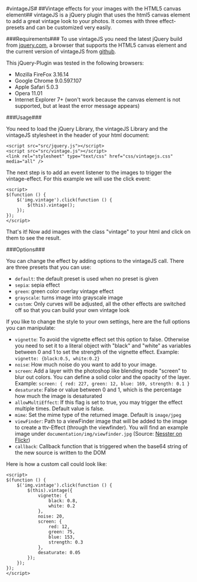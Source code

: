 #vintageJS#
##Vintage effects for your images with the HTML5 canvas element##
vintageJS is a jQuery plugin that uses the html5 canvas element to add a great vintage look to your photos. It comes with three effect-presets and can be customized very easily.

###Requirements###
To use vintageJS you need the latest jQuery build from [jquery.com](http://www.jquery.com), a browser that supports the HTML5 canvas element and the current version of vintageJS from [github](http://www.github.com/rendro/vintageJS/).

This jQuery-Plugin was tested in the following browsers:

* Mozilla FireFox 3.16.14
* Google Chrome 9.0.597.107
* Apple Safari 5.0.3
* Opera 11.01
* Internet Explorer 7+ (won't work because the canvas element is not supported, but at least the error message appears)

###Usage###

You need to load the jQuery Library, the vintageJS Library and the vintageJS stylesheet in the header of your html document:

    <script src="src/jquery.js"></script>
    <script src="src/vintage.js"></script>
    <link rel="stylesheet" type="text/css" href="css/vintagejs.css" media="all" />

The next step is to add an event listener to the images to trigger the vintage-effect. For this example we will use the click event:

    <script>
    $(function () {
        $('img.vintage').click(function () {
            $(this).vintage();
        });
    });
    </script>


That's it! Now add images with the class "vintage" to your html and click on them to see the result.

###Options###

You can change the effect by adding options to the vintageJS call. There are three presets that you can use:

* `default`: the default preset is used when no preset is given
* `sepia`: sepia effect
* `green`: green color overlay vintage effect
* `grayscale`: turns image into grayscale image
* `custom`: Only curves will be adjusted, all the other effects are switched off so that you can build your own vintage look

If you like to change the style to your own settings, here are the full options you can manipulate:

* `vignette`: To avoid the vignette effect set this option to false. Otherwise you need to set it to a literal object with "black" and "white" as variables between 0 and 1 to set the strength of the vignette effect. Example: `vignette: {black:0.5, white:0.2}`
* `noise`: How much noise do you want to add to your image.
* `screen`: Add a layer with the photoshop like blending mode "screen" to blur out colors. You can define a solid color and the opacity of the layer. Example: `screen: { red: 227, green: 12, blue: 169, strength: 0.1 }`
* `desaturate`: False or value between 0 and 1, which is the percentage how much the image is desaturated
* `allowMultiEffect`: If this flag is set to true, you may trigger the effect multiple times. Default value is false.
* `mime`: Set the mime type of the returned image. Default is `image/jpeg`
* `viewFinder`: Path to a viewFinder image that will be added to the image to create a ttv-Effect (through the viewfinder). You will find an example image under `documentation/img/viewfinder.jpg` (Source: [Nesster on Flickr](http://www.flickr.com/photos/nesster/409875082/sizes/o/))
* `callback`: Callback function that is triggered when the base64 string of the new source is written to the DOM

Here is how a custom call could look like:

    <script>
    $(function () {
        $('img.vintage').click(function () {
            $(this).vintage({
                vignette: {
                    black: 0.8,
                    white: 0.2
                },
                noise: 20,
                screen: {
                    red: 12,
                    green: 75,
                    blue: 153,
                    strength: 0.3
                },
                desaturate: 0.05
            });
        });
    });
    </script>

